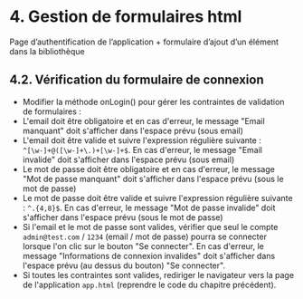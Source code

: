 # 4. Gestion de formulaires html
Page d’authentification de l’application + formulaire d’ajout d’un élément dans la bibliothèque


## 4.2. Vérification du formulaire de connexion
- Modifier la méthode onLogin() pour gérer les contraintes de validation de formulaires :
- L'email doit être obligatoire et en cas d'erreur, le message "Email manquant" doit s'afficher dans l'espace prévu (sous email)
- L'email doit être valide et suivre l'expression régulière suivante : `^[\w-]+@([\w-]+\.)+[\w-]+$`.
  En cas d'erreur, le message "Email invalide" doit s'afficher dans l'espace prévu (sous email)
- Le mot de passe doit être obligatoire et en cas d'erreur, le message "Mot de passe manquant" doit s'afficher dans
  l'espace prévu (sous le mot de passe)
- Le mot de passe doit être valide et suivre l'expression régulière suivante : `^.{4,8}$`.
  En cas d'erreur, le message "Mot de passe invalide" doit s'afficher dans l'espace prévu (sous le mot de passe)
- Si l'email et le mot de passe sont valides, vérifier que seul le compte `admin@test.com` / `1234` (email / mot de passe)
  pourra se connecter lorsque l'on clic sur le bouton "Se connecter".
  En cas d'erreur,  le message "Informations de connexion invalides" doit s'afficher dans l'espace prévu
  (au dessus du bouton) "Se connecter".
- Si toutes les contraintes sont valides, rediriger le navigateur vers la page de l'application `app.html` (reprendre
  le code du chapitre précédent).
 

